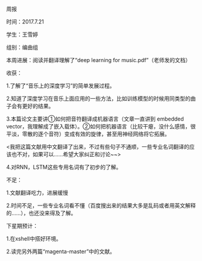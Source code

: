 周报

时间：2017.7.21

学生：王雪婷

组别：编曲组

本周进展：阅读并翻译理解了“deep learning for music.pdf”（老师发的文档）

收获：

1.了解了“音乐上的深度学习”的简单发展过程。

2.知道了深度学习在音乐上面应用的一些方法，比如训练模型的时候用同类型的曲子会有更好的结果。

3.本篇论文主要讲①如何把音符翻译成机器语言（文章一直讲到  embedded vector，我理解成了嵌入载体）。②如何把机器语言（比较干瘪，没什么感情，很平淡，零散的逐个音符）变成有效的旋律，甚至用神经网络将它拓展。

<我把这篇文献用中文翻译了出来，不过有些句子不通顺，一些专业名词翻译的应该也不对，如果可以……希望大家纠正和讨论~~>

4.对RNN，LSTM这些专用名词有了初步的了解。



不足：

1.文献翻译吃力，进展缓慢

2.时间不足，一些专业名词看不懂（百度搜出来的结果大多是乱码或者用英文解释的……），也还没来得及了解。



下星期预计：

1.在xshell中搭好环境。

2.读完另外两篇“magenta-master”中的文献。